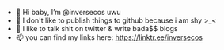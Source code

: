 - 👋 Hi baby, I’m @inversecos uwu 
- 👀 I don't like to publish things to github because i am shy >_<
- 💞️ I like to talk shit on twitter & write bada$$ blogs
- 📫 you can find my links here: https://linktr.ee/inversecos

<!---
inversecos/inversecos is a ✨ special ✨ repository because its `README.md` (this file) appears on your GitHub profile.
You can click the Preview link to take a look at your changes.
--->
